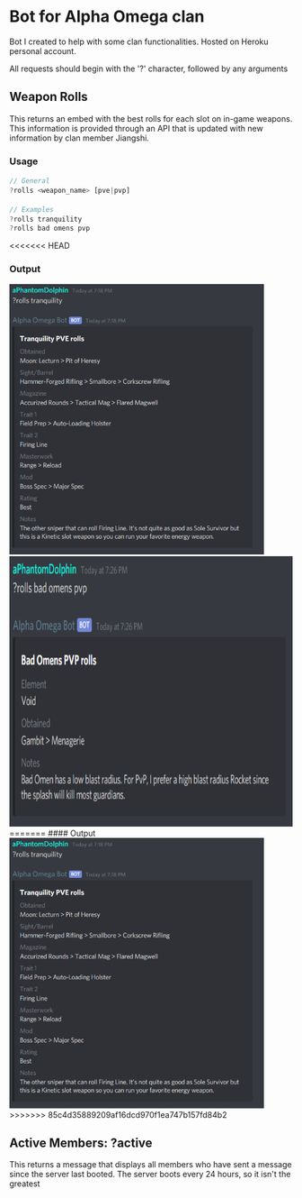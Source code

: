 # Bot for Alpha Omega clan

Bot I created to help with some clan functionalities. Hosted on Heroku personal account.

All requests should begin with the '?' character, followed by any arguments

## Weapon Rolls

This returns an embed with the best rolls for each slot on in-game weapons. This information is provided through an API that is updated with new information by clan member Jiangshi.

### Usage

```javascript
// General
?rolls <weapon_name> [pve|pvp]

// Examples
?rolls tranquility
?rolls bad omens pvp
```

<<<<<<< HEAD
### Output

<img src="images/rolls_output.PNG" alt="Output for tranquility" height="480"/>
<img src="images/rolls_bad_output.PNG" alt="Output for bad omens pvp" height="480"/>
=======
#### Output

<img src="images/rolls_output.PNG" alt="Output for tranquility" height="480"/>
>>>>>>> 85c4d35889209af16dcd970f1ea747b157fd84b2



## Active Members: ?active

This returns a message that displays all members who have sent a message since the server last booted. The server boots every 24 hours, so it isn't the greatest


